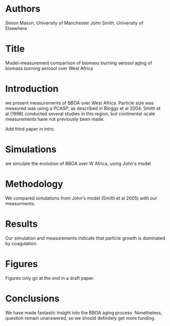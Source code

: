 # Authors
Simon Mason, University of Manchester
John Smith, University of Elsewhere

# Title
Model-measurement comparison of biomass burning aerosol 
aging of biomass burning aerosol over West Africa

# Introduction
we present measurements of BBOA over West Africa.
Particle size was measured was using a PCASP, 
as described in Bloggs et al 2004.
Smith et al (1998) conducted several studies in 
this region, but continental-scale measurements
have not previously been made.

Add third paper in intro.

# Simulations 
we simulate the evolution of BBOA over W Africa,
using John's model

# Methodology
We compared simulations from John's model
(Smith et al 2005) with our measurments.

# Results
Our simulation and measurements indicate that particle growth 
is dominated by coagulation.

# Figures 
Figures only go at the end in a draft paper.

# Conclusions
We have made fantastic insight into the BBOA aging process.
Nonetheless, question remain unanswered,
so we should definitely get more funding.
